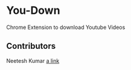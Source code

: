 # You-Down
Chrome Extension to download Youtube Videos

## Contributors
Neetesh Kumar
[a link](http://www.facebook.com/neetesh16)
